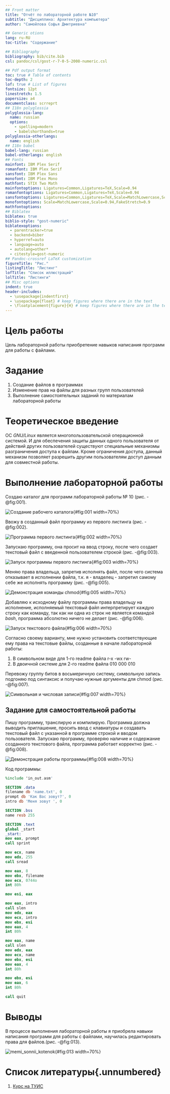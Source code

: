 ```yaml
---
## Front matter
title: "Отчёт по лабораторной работе №10"
subtitle: "Дисциплина: Архитектура компьютера"
author: "Самойлова Софья Дмитриевна"

## Generic otions
lang: ru-RU
toc-title: "Содержание"

## Bibliography
bibliography: bib/cite.bib
csl: pandoc/csl/gost-r-7-0-5-2008-numeric.csl

## Pdf output format
toc: true # Table of contents
toc-depth: 2
lof: true # List of figures
fontsize: 12pt
linestretch: 1.5
papersize: a4
documentclass: scrreprt
## I18n polyglossia
polyglossia-lang:
  name: russian
  options:
	- spelling=modern
	- babelshorthands=true
polyglossia-otherlangs:
  name: english
## I18n babel
babel-lang: russian
babel-otherlangs: english
## Fonts
mainfont: IBM Plex Serif
romanfont: IBM Plex Serif
sansfont: IBM Plex Sans
monofont: IBM Plex Mono
mathfont: STIX Two Math
mainfontoptions: Ligatures=Common,Ligatures=TeX,Scale=0.94
romanfontoptions: Ligatures=Common,Ligatures=TeX,Scale=0.94
sansfontoptions: Ligatures=Common,Ligatures=TeX,Scale=MatchLowercase,Scale=0.94
monofontoptions: Scale=MatchLowercase,Scale=0.94,FakeStretch=0.9
mathfontoptions:
## Biblatex
biblatex: true
biblio-style: "gost-numeric"
biblatexoptions:
  - parentracker=true
  - backend=biber
  - hyperref=auto
  - language=auto
  - autolang=other*
  - citestyle=gost-numeric
## Pandoc-crossref LaTeX customization
figureTitle: "Рис."
listingTitle: "Листинг"
lofTitle: "Список иллюстраций"
lolTitle: "Листинги"
## Misc options
indent: true
header-includes:
  - \usepackage{indentfirst}
  - \usepackage{float} # keep figures where there are in the text
  - \floatplacement{figure}{H} # keep figures where there are in the text
---
```


# Цель работы

Цель лабораторной работы приобретение навыков написания программ для работы с файлами.

# Задание

1. Создание файлов в программах
2. Изменение прав на файлы для разных групп пользователей
3. Выполнение самостоятельных заданий по материалам лабораторной работы

# Теоретическое введение

ОС *GNU/Linux* является многопользовательской операционной системой. И для обеспечения защиты данных одного пользователя от действий других пользователей существуют специальные механизмы разграничения доступа к файлам. Кроме ограничения доступа, данный механизм позволяет разрешить другим пользователям доступ данным для совместной работы.

# Выполнение лабораторной работы

Создаю каталог для программ лабораторной работы № 10 (рис. -@fig:001).

![Создание рабочего каталога](image/1.png){#fig:001 width=70%}

Ввожу в созданный файл программу из первого листинга (рис. -@fig:002).

![Программа первого листинга](image/2.png){#fig:002 width=70%}

Запускаю программу, она просит на ввод строку, после чего создает текстовый файл с введенной пользователем строкой (рис. -@fig:003).

![Запуск программы первого листинга](image/3.png){#fig:003 width=70%}

Меняю права владельца, запретив исполнять файл, после чего система отказывает в исполнении файла, т.к. я - владелец - запретил самому себе же исполнять программу (рис. -@fig:005).

![Демонстрация команды chmod](image/5.png){#fig:005 width=70%}

Добавляю к исходному файлу программы права владельцу на исполнение, исполняемый текстовый файл интерпретирует каждую строку как команду, так как ни одна из строк не является командой *bash*, программа абсолютно ничего не делает (рис. -@fig:006).

![Запуск текстового файла](image/6.png){#fig:006 width=70%}

Согласно своему варианту, мне нужно установить соответствующие ему права на текстовые файлы, созданные в начале лабораторной работы:

1. В символьном виде для 1-го readme файла r-x -wx rw-
2. В двоичной системе для 2-го readme файла 010 000 010

Перевожу группу битов в восьмеричную систему, символьную запись подгоняю под синтаксис и получаю нужные аргументы для chmod (рис. -@fig:007). 

![Символьная и числовая записи](image/7.png){#fig:007 width=70%}

## Задание для самостоятельной работы
Пишу программу, транслирую и компилирую. Программа должна выводить приглашение, просить ввод с клавиатуры и создавать текстовый файл с указанной в программе строкой и вводом пользователя. Запускаю программу, проверяю наличие и содержание созданного текстового файла, программа работает корректно (рис. -@fig:008).

![Демонстрация работы программы](image/8.png){#fig:008 width=70%}

Код программы: 

```NASM
%include 'in_out.asm'

SECTION .data
filename db 'name.txt', 0
prompt db 'Как Вас зовут?', 0
intro db 'Меня зовут ', 0

SECTION .bss
name resb 255

SECTION .text
global _start
_start:
mov eax, prompt
call sprint

mov ecx, name
mov edx, 255
call sread

mov eax, 8
mov ebx, filename
mov ecx, 0744o
int 80h

mov esi, eax

mov eax, intro
call slen
mov edx, eax
mov ecx, intro
mov ebx, esi
mov eax, 4
int 80h

mov eax, name
call slen
mov edx, eax
mov ecx, name
mov ebx, esi
mov eax, 4
int 80h

mov ebx, esi
mov eax, 6
int 80h

call quit
```
# Выводы

В процессе выполнения лабораторной работы я приобрела навыки написания программ для работы с файлами, научилась редактировать права для файлов.(рис. -@fig:013).

![memi_sonnii_kotenok](image/13.png){#fig:013 width=70%}


# Список литературы{.unnumbered}

1. [Курс на ТУИС](https://esystem.rudn.ru/course/view.php?id=112)
